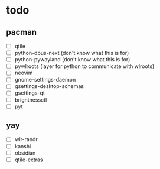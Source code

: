 # todo
## pacman
- [ ] qtile
- [ ] python-dbus-next (don't know what this is for)
- [ ] python-pywayland (don't know what this is for)
- [ ] pywlroots (layer for python to communicate with wlroots)
- [ ] neovim
- [ ] gnome-settings-daemon
- [ ] gsettings-desktop-schemas
- [ ] gsettings-qt
- [ ] brightnessctl
- [ ] pyt

## yay
- [ ] wlr-randr
- [ ] kanshi
- [ ] obsidian
- [ ] qtile-extras
